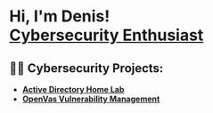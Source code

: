 <h1>Hi, I'm Denis! <br/> <a href="https://www.linkedin.com/in/denis-s-007398b3/">Cybersecurity Enthusiast</a>
<h2>👨‍💻 Cybersecurity Projects:</h2>

- <b>[Active Directory Home Lab](https://github.com/deso2/Active-Directory-lab)</b>
- <b>[OpenVas Vulnerability Management](https://github.com/deso2/OpenVas-Vulnerability-Management)</b>



